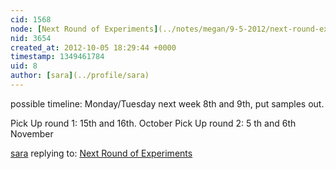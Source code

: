```yaml
---
cid: 1568
node: [Next Round of Experiments](../notes/megan/9-5-2012/next-round-experiments)
nid: 3654
created_at: 2012-10-05 18:29:44 +0000
timestamp: 1349461784
uid: 8
author: [sara](../profile/sara)
---
```


possible timeline: Monday/Tuesday next week 8th and 9th, put samples out.

Pick Up round 1: 15th and 16th. October
Pick Up round 2: 5 th and 6th November


[sara](../profile/sara) replying to: [Next Round of Experiments](../notes/megan/9-5-2012/next-round-experiments)

